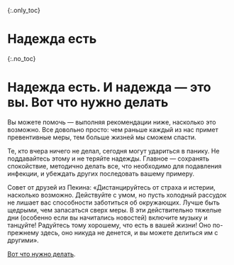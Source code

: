 {:.only_toc}
# Надежда есть

{:.no_toc}
# Надежда есть. И надежда — это вы. Вот что нужно делать

Вы можете помочь — выполняя рекомендации ниже, насколько это возможно. Все довольно просто: чем раньше каждый из нас примет превентивные меры, тем больше жизней мы сможем спасти. 

Те, кто вчера ничего не делал, сегодня могут удариться в панику. Не поддавайтесь этому и не теряйте надежды. Главное — сохранять спокойствие, методично делать все, что необходимо для подавления инфекции, и убеждать других последовать вашему примеру.

Совет от друзей из Пекина: «Дистанцируйтесь от страха и истерии, насколько возможно. Действуйте с умом, но пусть холодный рассудок не лишает вас способности заботиться об окружающих. Лучше быть щедрыми, чем запасаться сверх меры. В эти действительно тяжелые дни (особенно если вы начитались новостей) включите музыку и танцуйте! Радуйтесь тому хорошему, что есть в вашей жизни! Оно по-прежнему здесь, оно никуда не денется, и вы можете делиться им с другими». 

[Вот что нужно делать](/act-and-prepare/).
